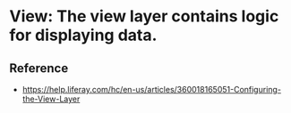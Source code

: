 # View: The view layer contains logic for displaying data.

## Reference

- https://help.liferay.com/hc/en-us/articles/360018165051-Configuring-the-View-Layer
